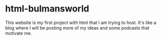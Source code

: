 # html-bulmansworld
This website is my first project with html that I am trying to host. It's like a blog where I will be posting more of my ideas and some podcasts that motivate me.

